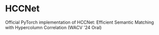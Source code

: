 # HCCNet
Official PyTorch implementation of HCCNet: Efficient Semantic Matching with Hypercolumn Correlation (WACV '24 Oral)
